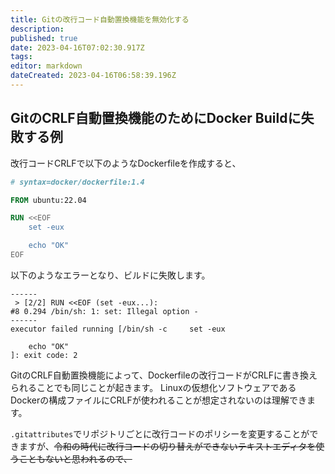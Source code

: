 ```yaml
---
title: Gitの改行コード自動置換機能を無効化する
description: 
published: true
date: 2023-04-16T07:02:30.917Z
tags: 
editor: markdown
dateCreated: 2023-04-16T06:58:39.196Z
---
```



## GitのCRLF自動置換機能のためにDocker Buildに失敗する例

改行コードCRLFで以下のようなDockerfileを作成すると、

```dockerfile
# syntax=docker/dockerfile:1.4

FROM ubuntu:22.04

RUN <<EOF
    set -eux

    echo "OK"
EOF
```

以下のようなエラーとなり、ビルドに失敗します。

```
------
 > [2/2] RUN <<EOF (set -eux...):
#8 0.294 /bin/sh: 1: set: Illegal option -
------
executor failed running [/bin/sh -c     set -eux

    echo "OK"
]: exit code: 2
```

GitのCRLF自動置換機能によって、Dockerfileの改行コードがCRLFに書き換えられることでも同じことが起きます。
Linuxの仮想化ソフトウェアであるDockerの構成ファイルにCRLFが使われることが想定されないのは理解できます。

`.gitattributes`でリポジトリごとに改行コードのポリシーを変更することができますが、~~令和の時代に改行コードの切り替えができないテキストエディタを使うこともないと思われるので、~~
